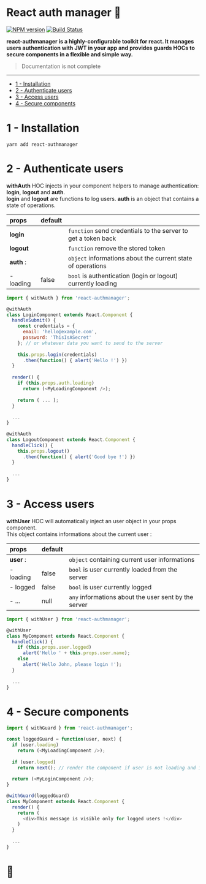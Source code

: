 # React auth manager 🔑

[![NPM version](https://img.shields.io/npm/v/react-authmanager.svg)](https://www.npmjs.com/package/react-authmanager)
[![Build Status](https://travis-ci.org/pierrecabriere/react-authmanager.svg?branch=master)](https://travis-ci.org/pierrecabriere/react-authmanager)

**react-authmanager is a highly-configurable toolkit for react. It manages users authentication with JWT in your app and provides guards HOCs to secure components in a flexible and simple way.**

> Documentation is not complete

---

- [1 - Installation](#1---installation)
- [2 - Authenticate users](#2---authenticate-users)
- [3 - Access users](#3---access-users)
- [4 - Secure components](#4---secure-components)

# 1 - Installation
```
yarn add react-authmanager
```

# 2 - Authenticate users
**withAuth** HOC injects in your component helpers to manage authentication: **login**, **logout** and **auth**.<br/>
**login** and **logout** are functions to log users. **auth** is an object that contains a state of operations.<br/>

| props      | default |                                                              |
|:-----------|:--------|:-------------------------------------------------------------|
| **login**  |         | `function` send credentials to the server to get a token back |
| **logout** |         | `function` remove the stored token                            |
| **auth** : |         | `object` informations about the current state of operations   |
| - loading  | false   | `bool` is authentication (login or logout) currently loading  |

```js
import { withAuth } from 'react-authmanager';

@withAuth
class LoginComponent extends React.Component {
  handleSubmit() {
    const credentials = {
      email: 'hello@example.com',
      password: 'ThisIsASecret'
    }; // or whatever data you want to send to the server
    
    this.props.login(credentials)
      .then(function() { alert('Hello !') })
  }
  
  render() {
    if (this.props.auth.loading)
      return (<MyLoadingComponent />);
    
    return ( ... );
  }
  
  ...
}

@withAuth
class LogoutComponent extends React.Component {
  handleClick() {
    this.props.logout()
      .then(function() { alert('Good bye !') })
  }
  
  ...
}
```

# 3 - Access users
**withUser** HOC will automatically inject an user object in your props component.<br/>
This object contains informations about the current user :<br/>

| props      | default |                                                     |
|:-----------|:--------|:----------------------------------------------------|
| **user** : |         | `object` containing current user informations        |
| - loading  | false   | `bool` is user currently loaded from the server      |
| - logged   | false   | `bool` is user currently logged                      |
| - ...      | null    | `any` informations about the user sent by the server |

```js
import { withUser } from 'react-authmanager';

@withUser
class MyComponent extends React.Component {
  handleClick() {
    if (this.props.user.logged)
      alert('Hello ' + this.props.user.name);
    else
      alert('Hello John, please login !');
  }
  
  ...
}
```

# 4 - Secure components
```js
import { withGuard } from 'react-authmanager';

const loggedGuard = function(user, next) {
  if (user.loading)
    return (<MyLoadingComponent />);
  
  if (user.logged)
    return next(); // render the component if user is not loading and is logged
  
  return (<MyLoginComponent />);
}

@withGuard(loggedGuard)
class MyComponent extends React.Component {
  render() {
    return (
      <div>This message is visible only for logged users !</div>
    )
  }
  
  ...
}
```

# 🚀